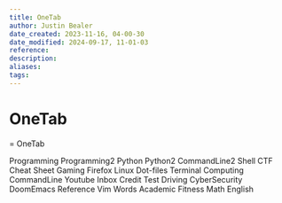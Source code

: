 ```yaml
---
title: OneTab
author: Justin Bealer
date_created: 2023-11-16, 04-00-30
date_modified: 2024-09-17, 11-01-03
reference: 
description: 
aliases: 
tags: 
---
```

# OneTab
= OneTab

Programming
Programming2
Python
Python2
CommandLine2
Shell
CTF
Cheat Sheet
Gaming
Firefox
Linux
Dot-files
Terminal
Computing
CommandLine
Youtube
Inbox
Credit Test
Driving
CyberSecurity
DoomEmacs
Reference
Vim
Words
Academic
Fitness
Math
English

